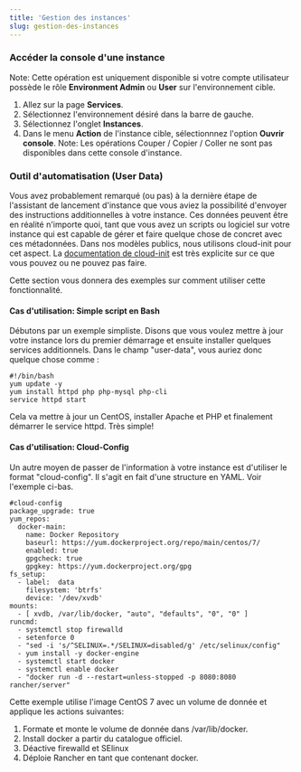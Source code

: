 ```yaml
---
title: 'Gestion des instances'
slug: gestion-des-instances
---
```



### Accéder la console d'une instance
Note: Cette opération est uniquement disponible si votre compte utilisateur possède le rôle **Environment Admin** ou **User** sur l'environnement cible.

1. Allez sur la page **Services**.
1. Sélectionnez l'environnement désiré dans la barre de gauche.
1. Sélectionnez l'onglet **Instances**.
1. Dans le menu **Action** de l'instance cible, sélectionnnez l'option **Ouvrir console**.
Note: Les opérations Couper / Copier / Coller ne sont pas disponibles dans cette console d'instance.

### Outil d'automatisation (User Data)
Vous avez probablement remarqué (ou pas) à la dernière étape de l'assistant de lancement d'instance que vous aviez la possibilité d'envoyer des instructions additionnelles à votre instance. Ces données peuvent être en réalité n'importe quoi, tant que vous avez un scripts ou logiciel sur votre instance qui est capable de gérer et faire quelque chose de concret avec ces métadonnées. Dans nos modèles publics, nous utilisons cloud-init pour cet aspect. La [documentation de cloud-init](https://cloudinit.readthedocs.org/en/latest/) est très explicite sur ce que vous pouvez ou ne pouvez pas faire.

Cette section vous donnera des exemples sur comment utiliser cette fonctionnalité.

#### Cas d'utilisation: Simple script en Bash
Débutons par un exemple simpliste. Disons que vous voulez mettre à jour votre instance lors du premier démarrage et ensuite installer quelques services additionnels. Dans le champ "user-data", vous auriez donc quelque chose comme :

```
#!/bin/bash
yum update -y
yum install httpd php php-mysql php-cli
service httpd start
```

Cela va mettre à jour un CentOS, installer Apache et PHP et finalement démarrer le service httpd. Très simple!

#### Cas d'utilisation: Cloud-Config
Un autre moyen de passer de l'information à votre instance est d'utiliser le format "cloud-config". Il s'agit en fait d'une structure en YAML. Voir l'exemple ci-bas.

```
#cloud-config
package_upgrade: true
yum_repos:
  docker-main:
    name: Docker Repository
    baseurl: https://yum.dockerproject.org/repo/main/centos/7/
    enabled: true
    gpgcheck: true
    gpgkey: https://yum.dockerproject.org/gpg
fs_setup:
  - label:  data
    filesystem: 'btrfs'
    device: '/dev/xvdb'
mounts:
  - [ xvdb, /var/lib/docker, "auto", "defaults", "0", "0" ]
runcmd:
  - systemctl stop firewalld
  - setenforce 0
  - "sed -i 's/^SELINUX=.*/SELINUX=disabled/g' /etc/selinux/config"
  - yum install -y docker-engine
  - systemctl start docker
  - systemctl enable docker
  - "docker run -d --restart=unless-stopped -p 8080:8080 rancher/server"
```

Cette exemple utilise l'image CentOS 7 avec un volume de donnée et applique les actions suivantes:

1. Formate et monte le volume de donnée dans /var/lib/docker.
1. Install docker a partir du catalogue officiel.
1. Déactive firewalld et SElinux
1. Déploie Rancher en tant que contenant docker.
